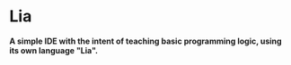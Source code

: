 # Lia
__A simple IDE with the intent of teaching basic programming logic, using its own language "Lia".__
